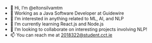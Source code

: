 - 👋 Hi, I’m @eltonsilvamtm
- 💼 Working as a Java Software Developer at Guidewire
- 👀 I’m interested in anything related to ML, AI, and NLP
- 🌱 I’m currently learning React.js and Node.js
- 💞️ I’m looking to collaborate on interesting projects involving NLP!
- 📫 You can reach me at 2018322@student.cct.ie

<!---
eltonsilvamtm/eltonsilvamtm is a ✨ special ✨ repository because its `README.md` (this file) appears on your GitHub profile.
You can click the Preview link to take a look at your changes.
--->
